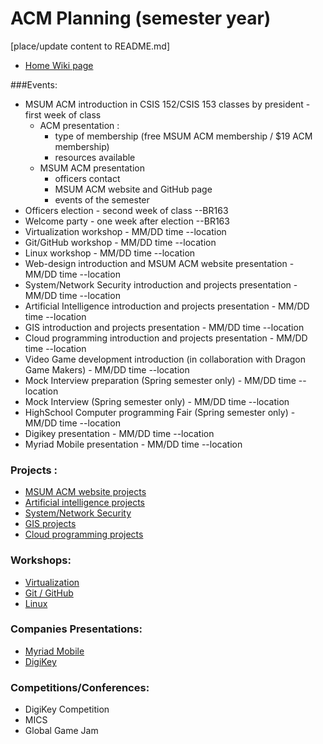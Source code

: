 # ACM Planning (semester year)
[place/update content to README.md]

+ <a href="https://github.com/MSUM-ACM/Planning/wiki" target="_blank">Home Wiki page</a>

###Events:
  - MSUM ACM introduction in CSIS 152/CSIS 153 classes by president - first week of class
    + ACM presentation : 
        - type of membership (free MSUM ACM membership / $19 ACM membership)
        - resources available
    + MSUM ACM presentation
        - officers contact
        - MSUM ACM website and GitHub page
        - events of the semester
  - Officers election - second week of class --BR163
  - Welcome party - one week after election --BR163
  - Virtualization workshop - MM/DD time --location
  - Git/GitHub workshop - MM/DD time --location
  - Linux workshop - MM/DD time --location
  - Web-design introduction and MSUM ACM website presentation - MM/DD time --location
  - System/Network Security introduction and projects presentation - MM/DD time --location
  - Artificial Intelligence introduction and projects presentation - MM/DD time --location
  - GIS introduction and projects presentation - MM/DD time --location
  - Cloud programming introduction and projects presentation - MM/DD time --location
  - Video Game development introduction (in collaboration with Dragon Game Makers) - MM/DD time --location
  - Mock Interview preparation (Spring semester only) - MM/DD time --location
  - Mock Interview (Spring semester only) - MM/DD time --location
  - HighSchool Computer programming Fair (Spring semester only) - MM/DD time --location
  - Digikey presentation - MM/DD time --location
  - Myriad Mobile presentation - MM/DD time --location

### Projects :
  - <a href="https://github.com/MSUM-ACM/Planning/wiki/MSUM_ACM_website" target="_blank">MSUM ACM website projects</a>
  - <a href="https://github.com/MSUM-ACM/Planning/wiki/Artificial_Intelligence_projects" target="_blank">Artificial intelligence projects</a>
  - <a href="https://github.com/MSUM-ACM/Planning/wiki/Security_projects" target="_blank">System/Network Security</a>
  - <a href="https://github.com/MSUM-ACM/Planning/wiki/GIS_projects" target="_blank">GIS projects</a>
  - <a href="https://github.com/MSUM-ACM/Planning/wiki/Cloud_Programming_projects" target="_blank">Cloud programming projects</a>

### Workshops:
 - <a href="https://github.com/MSUM-ACM/Planning/wiki/Virtualization" target="_blank">Virtualization</a>
 - <a href="https://github.com/MSUM-ACM/Planning/wiki/GitHub" target="_blank">Git / GitHub</a>
 - <a href="https://github.com/MSUM-ACM/Planning/wiki/Linux" target="_blank">Linux</a>

### Companies Presentations:
 - <a href="http://myriadmobile.com/" target="_blank">Myriad Mobile</a>
 - <a href="http://www.digikey.com/" target="_blank">DigiKey</a>

### Competitions/Conferences:
 - DigiKey Competition
 - MICS
 - Global Game Jam
